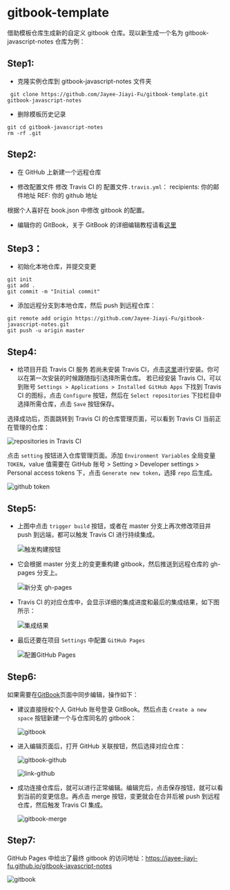 # gitbook-template

借助模板仓库生成新的自定义 gitbook 仓库。现以新生成一个名为 gitbook-javascript-notes 仓库为例：

## Step1:

- 克隆实例仓库到 gitbook-javascript-notes 文件夹

```shell
 git clone https://github.com/Jayee-Jiayi-Fu/gitbook-template.git gitbook-javascript-notes
```

- 删除模板历史记录

```shell
git cd gitbook-javascript-notes
rm -rf .git
```

## Step2:

- 在 GitHub 上新建一个远程仓库

- 修改配置文件
  修改 Travis CI 的 配置文件`.travis.yml`：
  recipients: 你的邮件地址
  REF: 你的 github 地址

根据个人喜好在 book.json 中修改 gitbook 的配置。

- 编辑你的 GitBook，关于 GitBook 的详细编辑教程请看[这里](https://chrisniael.gitbooks.io/gitbook-documentation/content/)

## Step3：

- 初始化本地仓库，并提交变更

```shell
git init
git add .
git commit -m "Initial commit"
```

- 添加远程分支到本地仓库，然后 push 到远程仓库：

```shell
git remote add origin https://github.com/Jayee-Jiayi-Fu/gitbook-javascript-notes.git
git push -u origin master
```

## Step4:

- 给项目开启 Travis CI 服务
  若尚未安装 Travis CI，点击[这里](https://github.com/marketplace/travis-ci)进行安装。你可以在第一次安装的时候跟随指引选择所需仓库。
  若已经安装 Travis CI，可以到账号 `Settings > Applications > Installed GitHub Apps` 下找到 Travis CI 的图标，点击 `Configure` 按钮，然后在 `Select repositories` 下拉栏目中选择所需仓库，点击 `Save` 按钮保存。

选择成功后，页面跳转到 Travis CI 的仓库管理页面，可以看到 Travis CI 当前正在管理的仓库：

![repositories in Travis CI](http://q5frcy1n7.bkt.clouddn.com/images/gitbook/gitbook-template/repositories-in-Travis.JPG)

点击 `setting` 按钮进入仓库管理页面。添加 `Environment Variables` 全局变量 `TOKEN`，value 值需要在 GitHub 账号 > Setting > Developer settings > Personal access tokens 下，点击 `Generate new token`，选择 `repo` 后生成。

![github token](http://q5frcy1n7.bkt.clouddn.com/images/gitbook/gitbook-template/github-token.JPG)

## Step5:

- 上图中点击 `trigger build` 按钮，或者在 master 分支上再次修改项目并 push 到远端，都可以触发 Travis CI 进行持续集成。

  ![触发构建按钮](http://q5frcy1n7.bkt.clouddn.com/images/gitbook/gitbook-template/trigger-build.JPG)

- 它会根据 master 分支上的变更重构建 gitbook，然后推送到远程仓库的 gh-pages 分支上。

  ![新分支 gh-pages](http://q5frcy1n7.bkt.clouddn.com/images/gitbook/gitbook-template/gh-pages.JPG)

* Travis CI 的对应仓库中，会显示详细的集成进度和最后的集成结果，如下图所示：

  ![集成结果](http://q5frcy1n7.bkt.clouddn.com/images/gitbook/gitbook-template/joblog.JPG)

* 最后还要在项目 `Settings` 中配置 `GitHub Pages`

  ![配置GitHub Pages](http://q5frcy1n7.bkt.clouddn.com/images/gitbook/gitbook-template/github-pages.JPG)

## Step6:

如果需要在[GitBook](https://app.gitbook.com/)页面中同步编辑，操作如下：

- 建议直接授权个人 GitHub 账号登录 GitBook。然后点击 `Create a new space` 按钮新建一个与仓库同名的 gitbook：

  ![gitbook](http://q5frcy1n7.bkt.clouddn.com/images/gitbook/gitbook-template/create-gitbook.JPG)

- 进入编辑页面后，打开 GitHub 关联按钮，然后选择对应仓库：

  ![gitbook-github](http://q5frcy1n7.bkt.clouddn.com/images/gitbook/gitbook-template/gitbook-github.JPG)

  ![link-github](http://q5frcy1n7.bkt.clouddn.com/images/gitbook/gitbook-template/link-github.JPG)

- 成功连接仓库后，就可以进行正常编辑。编辑完后，点击保存按钮，就可以看到当前的变更信息。再点击 merge 按钮，变更就会在合并后被 push 到远程仓库，然后触发 Travis CI 集成。

  ![gitbook-merge](http://q5frcy1n7.bkt.clouddn.com/images/gitbook/gitbook-template/gitbook-merge.JPG)

## Step7:

GitHub Pages 中给出了最终 gitbook 的访问地址：https://jayee-jiayi-fu.github.io/gitbook-javascript-notes

![gitbook](http://q5frcy1n7.bkt.clouddn.com/images/gitbook/gitbook-template/gitbook.JPG)
